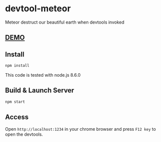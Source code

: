 # devtool-meteor

Meteor destruct our beautiful earth when devtools invoked

## [DEMO](https://devtool-meteor.firebaseapp.com/ "DEMO")

## Install

```sh
npm install
```

This code is tested with node.js 8.6.0

## Build & Launch Server

```sh
npm start
```

## Access

Open `http://localhost:1234` in your chrome browser and press `F12 key` to open the devtools.


